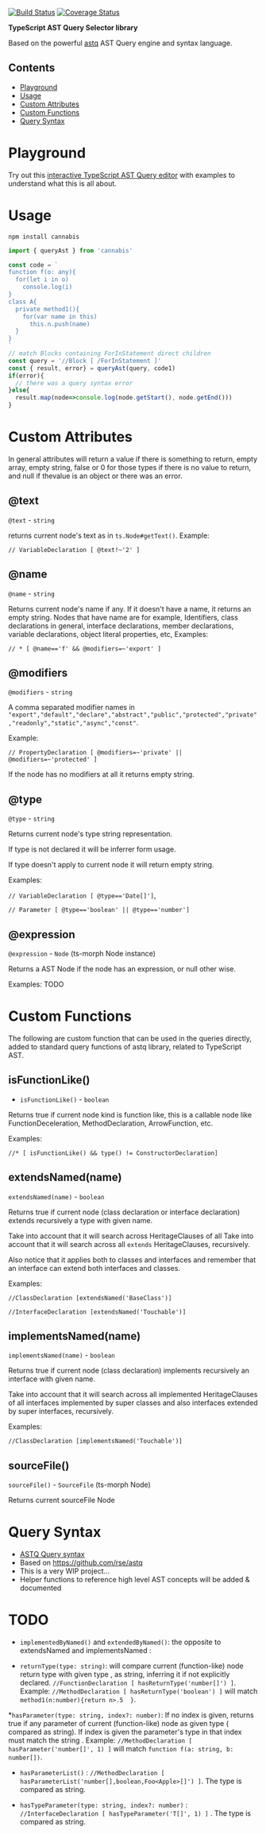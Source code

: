 [![Build Status](https://travis-ci.org/cancerberoSgx/cannabis.svg?branch=master)](https://travis-ci.org/cancerberoSgx/cannabis) 
[![Coverage Status](https://coveralls.io/repos/github/cancerberoSgx/cannabis/badge.svg?branch=master)](https://coveralls.io/github/cancerberoSgx/cannabis?branch=master)

**TypeScript AST Query Selector library**

Based on the powerful [astq](https://github.com/rse/astq) AST Query engine and syntax language.

## Contents

<!-- toc -->

- [Playground](#playground)
- [Usage](#usage)
- [Custom Attributes](#custom-attributes)
- [Custom Functions](#custom-functions)
- [Query Syntax](#query-syntax)

<!-- tocstop -->

# Playground

Try out this <a href="https://cancerberosgx.github.io/demos/cannabis/typescript-ast-query-editor/">interactive TypeScript AST Query editor</a> with examples to understand what this is all about. 

# Usage

```
npm install cannabis
```

```ts
import { queryAst } from 'cannabis'

const code = `
function f(o: any){
  for(let i in o)
    console.log(i)
}
class A{
  private method1(){
    for(var name in this)
      this.n.push(name)    
  }
}
`
// match Blocks containing ForInStatement direct children
const query = '//Block [ /ForInStatement ]'
const { result, error} = queryAst(query, code1)
if(error){
  // there was a query syntax error 
}else{
  result.map(node=>console.log(node.getStart(), node.getEnd()))
}
```

# Custom Attributes

In general attributes will return a value if there is something to return, empty array, empty string, false or 0 for those types if there is no value to return, and null if thevalue is an object or there was an error. 

## @text

`@text` - `string`

returns current node's text as in `ts.Node#getText()`. Example:

`// VariableDeclaration [ @text!~'2' ]`

## @name

`@name`  - `string`

Returns current node's name if any. If it doesn't have a name, it returns an empty string. Nodes that have name are for example, Identifiers, class declarations in general, interface declarations, member declarations, variable declarations, object literal properties, etc, Examples: 

`// * [ @name=='f' && @modifiers=~'export' ]`

## @modifiers

`@modifiers` - `string`

A comma separated modifier names in ` "export","default","declare","abstract","public","protected","private","readonly","static","async","const"`. 

Example: 

`// PropertyDeclaration [ @modifiers=~'private' || @modifiers=~'protected' ]`

If the node has no modifiers at all it returns empty string. 

## @type

`@type`  - `string` 

Returns current node's type string representation. 

If type is not declared it will be inferrer form usage. 

If type doesn't apply to current node it will return empty string. 

Examples: 

`// VariableDeclaration [ @type=='Date[]']`, 

`// Parameter [ @type=='boolean' || @type=='number']`

## @expression

`@expression`  - `Node` (ts-morph Node instance) 

Returns a AST Node if the node has an expression, or null other wise. 

Examples:
TODO


# Custom Functions 
 
The following are custom function that can be used in the queries directly, added to standard query functions of astq library, related to TypeScript AST.

## isFunctionLike()

 * `isFunctionLike()` - `boolean`
 
 Returns true if current node kind is function like, this is a callable node like FunctionDeceleration, MethodDeclaration, ArrowFunction, etc.

 Examples: 
 
 `//* [ isFunctionLike() && type() != ConstructorDeclaration]`

## extendsNamed(name)

`extendsNamed(name)` - `boolean`
 
Returns true if current node (class declaration or interface declaration) extends recursively a type with given name. 

Take into account that it will search across  HeritageClauses of all Take into account that it will search across all `extends` HeritageClauses, recursively.

Also notice that it applies  both to classes and interfaces and remember that an interface can extend both interfaces and classes. 

Examples: 

`//ClassDeclaration [extendsNamed('BaseClass')]`

`//InterfaceDeclaration [extendsNamed('Touchable')]`
 
## implementsNamed(name)

`implementsNamed(name)` - `boolean`
 
Returns true if current node (class declaration) implements recursively an interface with given name. 
 
Take into account that it will search across all implemented HeritageClauses of all interfaces implemented by super classes and also interfaces extended by super interfaces, recursively. 
 
Examples: 
 
`//ClassDeclaration [implementsNamed('Touchable')]`

 ## sourceFile()

`sourceFile()` - `SourceFile` (ts-morph Node)
 
Returns current sourceFile Node


# Query Syntax

 * [ASTQ Query syntax](astq-query-syntax.md)
 * Based on https://github.com/rse/astq
 * This is a very WIP project...
 * Helper functions to reference high level AST concepts will be added & documented


# TODO

 * `implementedByNamed()` and `extendedByNamed()`: the opposite to extendsNamed and implementsNamed : 

 * `returnType(type: string)`: will compare current (function-like) node return type with given type , as string, inferring it if not explicitly declared. `//FunctionDeclaration [ hasReturnType('number[]') ]`. Example: `//MethodDeclaration [ hasReturnType('boolean') ]` will match `method1(n:number){return n>.5  }`.

 *`hasParameter(type: string, index?: number)`: If no index is given, returns true if any parameter of current (function-like) node as given type ( compared as string). If index is given the parameter's type in that index must match the string . Example: `//MethodDeclaration [ hasParameter('number[]', 1) ]` will match `function f(a: string, b: number[])`.

 * `hasParameterList()` : `//MethodDeclaration [ hasParameterList('number[],boolean,Foo<Apple>[]') ]`. The type is compared as string.

 * `hasTypeParameter(type: string, index?: number)` : `//InterfaceDeclaration [ hasTypeParameter('T[]', 1) ]` . The type is compared as string.